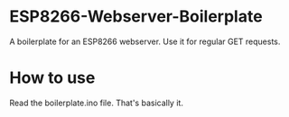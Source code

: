 # ESP8266-Webserver-Boilerplate
A boilerplate for an ESP8266 webserver. Use it for regular GET requests.

# How to use
Read the boilerplate.ino file. That's basically it.
